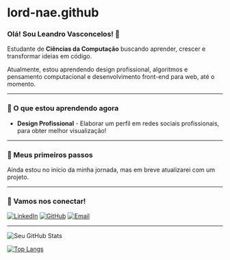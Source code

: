# lord-nae.github
### Olá! Sou Leandro Vasconcelos! 👋

Estudante de **Ciências da Computação** buscando aprender, crescer e transformar ideias em código.

Atualmente, estou aprendendo design profissional, algoritmos e pensamento computacional e desenvolvimento front-end para web, até o momento.

---

### 🚀 O que estou aprendendo agora

* **Design Profissional** - Elaborar um perfil em redes sociais profissionais, para obter melhor visualização!



---

### 🌱 Meus primeiros passos

Ainda estou no início da minha jornada, mas em breve atualizarei com um projeto.



---

### 💬 Vamos nos conectar!

[![LinkedIn](https://img.shields.io/badge/LinkedIn-0077B5?style=for-the-badge&logo=linkedin&logoColor=white)](https://www.linkedin.com/in/leandro-c%C3%A9sar-de-souza-vasconcelos-a174aa37b?lipi=urn%3Ali%3Apage%3Ad_flagship3_profile_view_base_contact_details%3BaDe7QFddRWqXLS%2FPAy0VWg%3D%3D)
[![GitHub](https://img.shields.io/badge/GitHub-100000?style=for-the-badge&logo=github&logoColor=white)](https://github.com/lord-nae)
[![Email](https://img.shields.io/badge/Email-D14836?style=for-the-badge&logo=gmail&logoColor=white)](mailto:leandrocesarsvasconcelos@gmail.com)

---

![Seu GitHub Stats](https://github-readme-stats.vercel.app/api?username=[Seu-Nome-De-Usuario]&show_icons=true&theme=dracula)

[![Top Langs](https://github-readme-stats.vercel.app/api/top-langs/?username=[Seu-Nome-De-Usuario]&layout=compact&theme=dracula)](https://github.com/anuraghazra/github-readme-stats)
